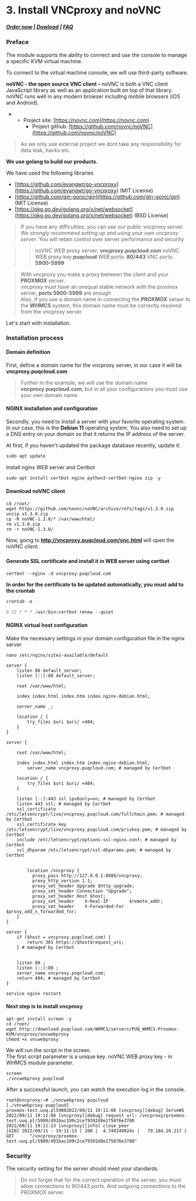 # 3. Install VNCproxy and noVNC

#####  [Order now](https://panel.puqcloud.com/index.php?rp=/store/whmcs-module-proxmox-kvm) | [Dowload](https://download.puqcloud.com/WHMCS/servers/PUQ_WHMCS-Proxmox-KVM/) | [FAQ](https://faq.puqcloud.com/)

### Preface

The module supports the ability to connect and use the console to manage a specific KVM virtual machine.

To connect to the virtual machine console, we will use third-party software.

**noVNC - the open source VNC client -** noVNC is both a VNC client JavaScript library as well as an application built on top of that library. noVNC runs well in any modern browser including mobile browsers (iOS and Android).

- - Project site: [https://novnc.com](https://novnc.com)
    - Project github: [https://github.com/novnc/noVNC](https://github.com/novnc/noVNC)

>As we only use external project we dont take any responsibility for data leak, hacks etc.

**We use golang to build our products.**

We have used the following libraries

- [https://github.com/evangwt/go-vncproxy](https://github.com/evangwt/go-vncproxy) (MIT License)
- [https://github.com/gin-gonic/gin](https://github.com/gin-gonic/gin) (MIT License)
- [https://pkg.go.dev/golang.org/x/net/websocket](https://pkg.go.dev/golang.org/x/net/websocket) (BSD License)

>If you have any difficulties, you can use our public vncproxy server. *We strongly recommend setting up and using your own vncproxy server*. You will retain control over server performance and security

>>noVNC WEB proxy server: **vncproxy.puqcloud.com** noVNC WEB proxy key:**puqcloud** WEB ports: **80/443** VNC ports: **5900-5999** 

>With vncproxy you make a proxy between the client and your **PROXMOX** server.  
vncproxy must have an unequal stable network with the proxmox server, **ports 5900-5999** are enough  
Also, if you use a domain name in connecting the **PROXMOX** seraer to the **WHMCS** system, this domain name must be correctly resolved from the vncproxy server  

Let's start with installation.

### Installation process

#### Domain definition

First, define a domain name for the vncproxy server, in our case it will be **vncproxy.puqcloud.com**

>Further in the example, we will use the domain name **vncproxy.puqcloud.com**, but in all your configurations you must use your own domain name.

####  

#### NGINX installation and configuration

Secondly, you need to install a server with your favorite operating system. In our case, this is the **Debian 11** operating system. You also need to set up a DNS entry on your domain so that it returns the IP address of the server.

At first, if you haven't updated the package database recently, update it:

```Powershell
sudo apt update
```

Install nginx WEB server and Certbot

```Powershell
sudo apt install certbot nginx python3-certbot-nginx zip -y
```

####  

#### Download noVNC client

```
cd /root/
wget https://github.com/novnc/noVNC/archive/refs/tags/v1.3.0.zip
unzip v1.3.0.zip 
cp -R noVNC-1.3.0/* /var/www/html/
rm v1.3.0.zip
rm -r noVNC-1.3.0/
```

Now, going to **http://vncproxy.puqcloud.com/vnc.html** will open the noVNC client.

#####  

#### Generate SSL certificate and install it in WEB server using certbot

```shell
certbot --nginx -d vncproxy.puqcloud.com
```

**In order for the certificate to be updated automatically, you must add to the crontab**

```Powershell
crontab -e
```

```Powershell
0 12 * * * /usr/bin/certbot renew --quiet
```

#### NGINX virtual host configuration

Make the necessary settings in your domain configuration file in the nginx server

```shell
nano /etc/nginx/sites-available/default
```

```Nginx
server {
	listen 80 default_server;
	listen [::]:80 default_server;

	root /var/www/html;

	index index.html index.htm index.nginx-debian.html;

	server_name _;

	location / {
		try_files $uri $uri/ =404;
	}
}

server {

	root /var/www/html;

	index index.html index.htm index.nginx-debian.html;
        server_name vncproxy.puqcloud.com; # managed by Certbot

	location / {
		try_files $uri $uri/ =404;
	}

    listen [::]:443 ssl ipv6only=on; # managed by Certbot
    listen 443 ssl; # managed by Certbot
    ssl_certificate /etc/letsencrypt/live/vncproxy.puqcloud.com/fullchain.pem; # managed by Certbot
    ssl_certificate_key /etc/letsencrypt/live/vncproxy.puqcloud.com/privkey.pem; # managed by Certbot
    include /etc/letsencrypt/options-ssl-nginx.conf; # managed by Certbot
    ssl_dhparam /etc/letsencrypt/ssl-dhparams.pem; # managed by Certbot


        location /vncproxy {
          proxy_pass http://127.0.0.1:8080/vncproxy;
          proxy_http_version 1.1;
          proxy_set_header Upgrade $http_upgrade;
          proxy_set_header Connection "Upgrade";
          proxy_set_header Host $host;
          proxy_set_header    X-Real-IP        $remote_addr;
          proxy_set_header    X-Forwarded-For  $proxy_add_x_forwarded_for;
    }
}

server {
    if ($host = vncproxy.puqcloud.com) {
        return 301 https://$host$request_uri;
    } # managed by Certbot


	listen 80 ;
	listen [::]:80 ;
    server_name vncproxy.puqcloud.com;
    return 404; # managed by Certbot
}
```

```shell
service nginx restart
```

#### Next step is to install vncproxy

```
apt-get install screen -y
cd /root/
wget http://download.puqcloud.com/WHMCS/servers/PUQ_WHMCS-Proxmox-KVM/vncproxy/vncwebproxy
chmod +x vncwebproxy 
```

We will run the script in the screen.  
The first script parameter is a unique key. noVNC WEB proxy key - in WHMCS module parameter.

```
screen
./vncwebproxy puqcloud
```

After a successful launch, you can watch the execution log in the console.

```shell
root@vncproxy:~# ./vncwebproxy puqcloud
[./vncwebproxy puqcloud]
proxmox-test.uuq.pl59002022/09/11 19:11:08 [vncproxy][debug] ServeWS
2022/09/11 19:11:08 [vncproxy][debug] request url: /vncproxy/proxmox-test.uuq.pl/5900/d91bac199c2ce79392d8e175076e3780
2022/09/11 19:11:13 [vncproxy][info] close peer
[GIN] 2022/09/11 - 19:11:13 | 200 |  4.740249024s |   79.184.10.217 | GET      "/vncproxy/proxmox-test.uuq.pl/5900/d91bac199c2ce79392d8e175076e3780"

```

### Security

The security setting for the server should meet your standards.

>Do not forget that for the correct operation of the server, you must allow connections to 80/443 ports. And outgoing connections to the PROXMOX server.
